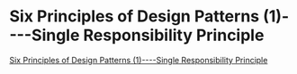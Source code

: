# Six Principles of Design Patterns (1)----Single Responsibility Principle
[Six Principles of Design Patterns (1)----Single Responsibility Principle](https://aiwithcloud.com/2022/09/19/six_principles_of_design_patterns_1____single_responsibility_principle/)